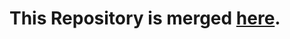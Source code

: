 # This Repository is merged [here](https://github.com/ibtisamops/SilverOps/tree/main/DevOps/DevOps-Tools).
